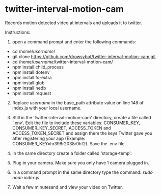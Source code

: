 # twitter-interval-motion-cam
Records motion detected video at intervals and uploads it to twitter.

Instructions:

1. open a command prompt and enter the following commands:

  - cd /home/*username*/
  - git clone https://github.com/drowsybot/twitter-interval-motion-cam.git
  - cd /home/*username*/twitter-interval-motion-cam/
  - npm install child_process
  - npm install dotenv
  - npm install fs-extra
  - npm install glob
  - npm install nedb
  - npm install request
  
2. Replace *username* in the base_path attribute value on line 148 of index.js with your local username.

3. Still in the 'twitter-interval-motion-cam' directory, create a file called '.env'. Edit the file to include these variables: CONSUMER_KEY, CONSUMER_KEY_SECRET, ACCESS_TOKEN and ACCESS_TOKEN_SECRET and assign them the keys Twitter gave you after registering your app (Example: CONSUMER_KEY=hr398r2038r0hf2). Save the .env file.

4. In the same directory create a folder called 'storage-temp'.
  
4. Plug in your camera. Make sure you only have 1 camera plugged in.
  
5. In a command prompt in the same directory type the command: *sudo node index.js*

5. Wait a few minutesand and view your video on Twitter.
